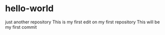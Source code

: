 # hello-world
just another repository
This is my first edit on my first repository
This will be my first commit
